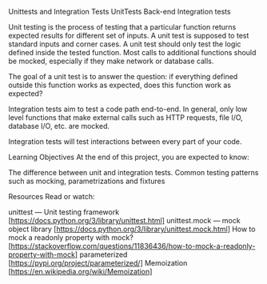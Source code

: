 Unittests and Integration Tests
UnitTests
Back-end
Integration tests

Unit testing is the process of testing that a particular function returns expected results for different set of inputs. A unit test is supposed to test standard inputs and corner cases. A unit test should only test the logic defined inside the tested function. Most calls to additional functions should be mocked, especially if they make network or database calls.

The goal of a unit test is to answer the question: if everything defined outside this function works as expected, does this function work as expected?

Integration tests aim to test a code path end-to-end. In general, only low level functions that make external calls such as HTTP requests, file I/O, database I/O, etc. are mocked.

Integration tests will test interactions between every part of your code.


Learning Objectives
At the end of this project, you are expected to know:

The difference between unit and integration tests.
Common testing patterns such as mocking, parametrizations and fixtures



Resources
Read or watch:

unittest — Unit testing framework [https://docs.python.org/3/library/unittest.html]
unittest.mock — mock object library [https://docs.python.org/3/library/unittest.mock.html]
How to mock a readonly property with mock? [https://stackoverflow.com/questions/11836436/how-to-mock-a-readonly-property-with-mock]
parameterized [https://pypi.org/project/parameterized/]
Memoization [https://en.wikipedia.org/wiki/Memoization]
